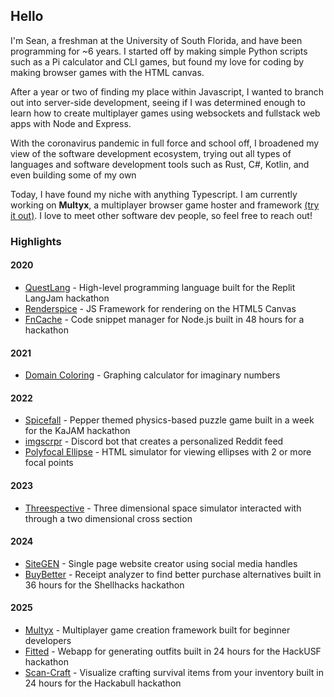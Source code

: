 ## Hello

I'm Sean, a freshman at the University of South Florida, and have been programming for ~6 years. I started off by making simple Python scripts such as a Pi calculator and CLI games, but found my love for coding by making browser games with the HTML canvas.

After a year or two of finding my place within Javascript, I wanted to branch out into server-side development, seeing if I was determined enough to learn how to create multiplayer games using websockets and fullstack web apps with Node and Express.

With the coronavirus pandemic in full force and school off, I broadened my view of the software development ecosystem, trying out all types of languages and software development tools such as Rust, C#, Kotlin, and even building some of my own

Today, I have found my niche with anything Typescript. I am currently working on **Multyx**, a multiplayer browser game hoster and framework [(try it out)](https://www.npmjs.com/package/multyx). I love to meet other software dev people, so feel free to reach out!

### Highlights

#### 2020
* [QuestLang](https://github.com/QuestLang) - High-level programming language built for the Replit LangJam hackathon
* [Renderspice](https://renderspice-docs.replit.app/) - JS Framework for rendering on the HTML5 Canvas
* [FnCache](https://github.com/seanlnge/fncache) - Code snippet manager for Node.js built in 48 hours for a hackathon
#### 2021
* [Domain Coloring](https://replit.com/@seanlnge/Domain-Coloring) - Graphing calculator for imaginary numbers
#### 2022
* [Spicefall](https://spicefall.replit.app/) - Pepper themed physics-based puzzle game built in a week for the KaJAM hackathon
* [imgscrpr](https://github.com/seanlnge/imgscrpr) - Discord bot that creates a personalized Reddit feed
* [Polyfocal Ellipse](https://github.com/seanlnge/Polyfocal-Ellipse) - HTML simulator for viewing ellipses with 2 or more focal points
#### 2023
* [Threespective](https://replit.com/@seanlnge/Threespective) - Three dimensional space simulator interacted with through a two dimensional cross section
#### 2024
* [SiteGEN](https://github.com/seanlnge/sitegen) - Single page website creator using social media handles
* [BuyBetter](https://github.com/seanlnge/buybetter) - Receipt analyzer to find better purchase alternatives built in 36 hours for the Shellhacks hackathon
#### 2025
* [Multyx](https://github.com/seanlnge/multyx) - Multiplayer game creation framework built for beginner developers
* [Fitted](https://devpost.com/software/fitted-miwbzc) - Webapp for generating outfits built in 24 hours for the HackUSF hackathon
* [Scan-Craft](https://devpost.com/software/asdf-56o8ej) - Visualize crafting survival items from your inventory built in 24 hours for the Hackabull hackathon
